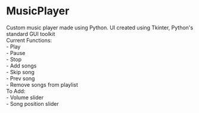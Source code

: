 # MusicPlayer
Custom music player made using Python. UI created using Tkinter, Python's standard GUI toolkit  
Current Functions:  
      - Play  
      - Pause  
      - Stop  
      - Add songs  
      - Skip song  
      - Prev song  
      - Remove songs from playlist   
To Add:  
      - Volume slider  
      - Song position slider  
